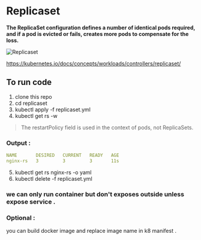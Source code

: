 # Replicaset

<b> The ReplicaSet configuration defines a number of identical pods required, and if a pod is evicted or fails, creates more pods to compensate for the loss. </b>

<img src="https://godleon.github.io/blog/images/kubernetes/k8s-replicaset.png" alt="Replicaset">

https://kubernetes.io/docs/concepts/workloads/controllers/replicaset/

## To run code 
1. clone this repo 
2. cd replicaset 
3. kubectl apply -f replicaset.yml
4. kubectl get rs -w  <br>

> The restartPolicy field is used in the context of pods, not ReplicaSets.
### Output : 
```yaml
NAME       DESIRED   CURRENT   READY   AGE
nginx-rs   3         3         3       11s

```
5. kubectl get rs nginx-rs -o yaml
6. kubectl delete -f replicaset.yml
### we can only run container but don't exposes outside unless expose service .

### Optional : 
you can build docker image and replace image name in k8 manifest .

